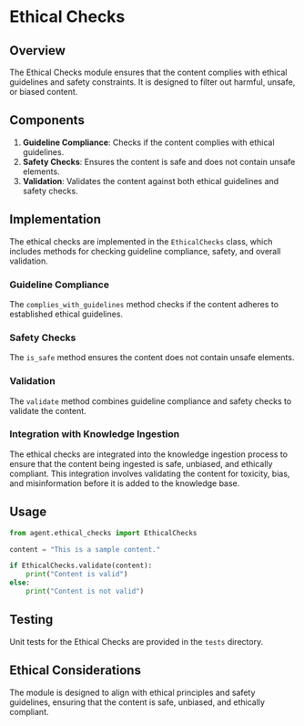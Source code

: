 # Ethical Checks

## Overview
The Ethical Checks module ensures that the content complies with ethical guidelines and safety constraints. It is designed to filter out harmful, unsafe, or biased content.

## Components
1. **Guideline Compliance**: Checks if the content complies with ethical guidelines.
2. **Safety Checks**: Ensures the content is safe and does not contain unsafe elements.
3. **Validation**: Validates the content against both ethical guidelines and safety checks.

## Implementation
The ethical checks are implemented in the `EthicalChecks` class, which includes methods for checking guideline compliance, safety, and overall validation.

### Guideline Compliance
The `complies_with_guidelines` method checks if the content adheres to established ethical guidelines.

### Safety Checks
The `is_safe` method ensures the content does not contain unsafe elements.

### Validation
The `validate` method combines guideline compliance and safety checks to validate the content.

### Integration with Knowledge Ingestion
The ethical checks are integrated into the knowledge ingestion process to ensure that the content being ingested is safe, unbiased, and ethically compliant. This integration involves validating the content for toxicity, bias, and misinformation before it is added to the knowledge base.

## Usage
```python
from agent.ethical_checks import EthicalChecks

content = "This is a sample content."

if EthicalChecks.validate(content):
    print("Content is valid")
else:
    print("Content is not valid")
```

## Testing
Unit tests for the Ethical Checks are provided in the `tests` directory.

## Ethical Considerations
The module is designed to align with ethical principles and safety guidelines, ensuring that the content is safe, unbiased, and ethically compliant.
